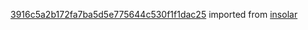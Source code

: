 [3916c5a2b172fa7ba5d5e775644c530f1f1dac25](https://github.com/insolar/insolar/commit/3916c5a2b172fa7ba5d5e775644c530f1f1dac25) imported from [insolar](https://github.com/insolar/insolar)
